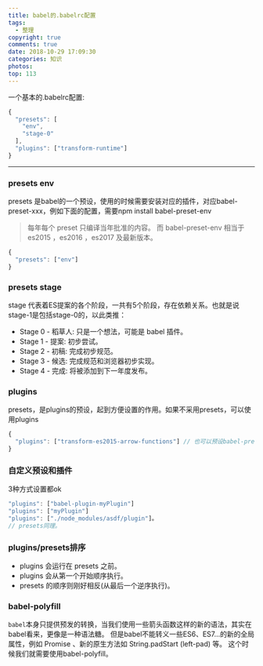 ```yaml
---
title: babel的.babelrc配置
tags:
  - 整理
copyright: true
comments: true
date: 2018-10-29 17:09:30
categories: 知识
photos:
top: 113
---
```


一个基本的.babelrc配置:

```javascript
{
  "presets": [
    "env",
    "stage-0"
  ],
  "plugins": ["transform-runtime"]
}
```

--- 
<!-- more -->

### presets env

presets 是babel的一个预设，使用的时候需要安装对应的插件，对应babel-preset-xxx，例如下面的配置，需要npm install babel-preset-env

> 每年每个 preset 只编译当年批准的内容。 而 babel-preset-env 相当于 es2015 ，es2016 ，es2017 及最新版本。

```javascript
{
  "presets": ["env"]
}
```

### presets stage
stage 代表着ES提案的各个阶段，一共有5个阶段，存在依赖关系。也就是说stage-1是包括stage-0的，以此类推：
- Stage 0 - 稻草人: 只是一个想法，可能是 babel 插件。
- Stage 1 - 提案: 初步尝试。
- Stage 2 - 初稿: 完成初步规范。
- Stage 3 - 候选: 完成规范和浏览器初步实现。
- Stage 4 - 完成: 将被添加到下一年度发布。

### plugins
presets，是plugins的预设，起到方便设置的作用。如果不采用presets，可以使用plugins
```javascript
{
  "plugins": ["transform-es2015-arrow-functions"] // 也可以预设babel-preset-es2015
}
``` 

### 自定义预设和插件
3种方式设置都ok

```javascript
"plugins": ["babel-plugin-myPlugin"]
"plugins": ["myPlugin"]
"plugins": ["./node_modules/asdf/plugin"]。
// presets同理。
```

### plugins/presets排序
- plugins 会运行在 presets 之前。
- plugins 会从第一个开始顺序执行。
- presets 的顺序则刚好相反(从最后一个逆序执行)。

### babel-polyfill
`babel`本身只提供预发的转换，当我们使用一些箭头函数这样的新的语法，其实在babel看来，更像是一种语法糖。
但是babel不能转义一些ES6、ES7...的新的全局属性，例如 Promise 、新的原生方法如 String.padStart (left-pad) 等。
这个时候我们就需要使用babel-polyfill。